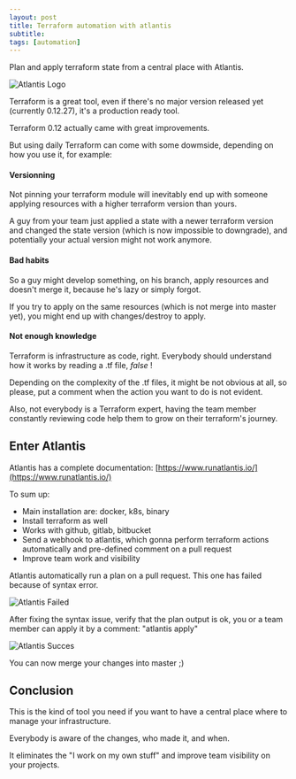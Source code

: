 ```yaml
---
layout: post
title: Terraform automation with atlantis
subtitle:
tags: [automation]
---
```


Plan and apply terraform state from a central place with Atlantis.

![Atlantis Logo](https://www.runatlantis.io/hero.png)


Terraform is a great tool, even if there's no major version released yet (currently 0.12.27), it's a production ready tool.

Terraform 0.12 actually came with great improvements.

But using daily Terraform can come with some dowmside, depending on how you use it, for example:


#### Versionning

Not pinning your terraform module will inevitably end up with someone applying resources with a higher terraform version than yours.

A guy from your team just applied a state with a newer terraform version and changed the state version (which is now impossible to downgrade), and potentially your actual version might not work anymore.

#### Bad habits

So a guy might develop something, on his branch, apply resources and doesn't merge it, because he's lazy or simply forgot.

If you try to apply on the same resources (which is not merge into master yet), you might end up with changes/destroy to apply.

#### Not enough knowledge

Terraform is infrastructure as code, right. Everybody should understand how it works by reading a .tf file, *false* !

Depending on the complexity of the .tf files, it might be not obvious at all, so please, put a comment when the action you want to do is not evident.

Also, not everybody is a Terraform expert, having the team member constantly reviewing code help them to grow on their terraform's journey.

## Enter Atlantis

Atlantis has a complete documentation: [https://www.runatlantis.io/](https://www.runatlantis.io/)

To sum up:

- Main installation are: docker, k8s, binary
- Install terraform as well
- Works with github, gitlab, bitbucket
- Send a webhook to atlantis, which gonna perform terraform actions automatically and pre-defined comment on a pull request
- Improve team work and visibility


Atlantis automatically run a plan on a pull request. This one has failed because of syntax error.

![Atlantis Failed](https://github.com/ptran32/ptran32.github.io/blob/master/_posts/img/01-atlantis-failed.png?raw=true)


After fixing the syntax issue, verify that the plan output is ok, you or a team member can apply it by a comment: "atlantis apply" 

![Atlantis Succes](https://github.com/ptran32/ptran32.github.io/blob/master/_posts/img/02-atlantis-success.png?raw=true)

You can now merge your changes into master ;)


## Conclusion

This is the kind of tool you need if you want to have a central place where to manage your infrastructure.

Everybody is aware of the changes, who made it, and when.

It eliminates the "I work on my own stuff" and improve team visibility on your projects.